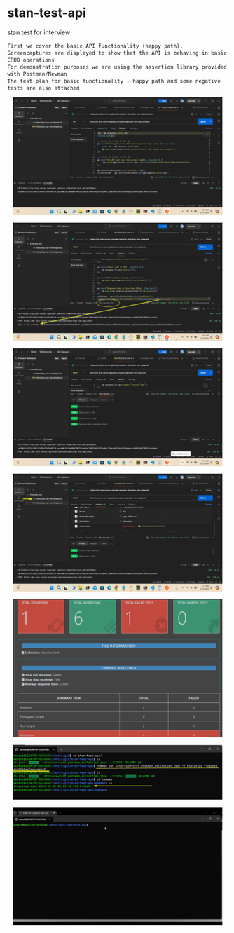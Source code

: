 # stan-test-api
stan test for interview

```text
First we cover the basic API functionality (happy path).
Screencaptures are displayed to show that the API is behaving in basic CRUD operations
For demonstration purposes we are using the assertion library provided with Postman/Newman
The test plan for basic functionality - happy path and some negative tests are also attached
```

<p align="center">
  <img src="https://github.com/stan-alam/stan-test-api/blob/master/images/01.png"width="95%" height="95%">
</p>

<p align="center">
  <img src="https://github.com/stan-alam/stan-test-api/blob/master/images/02.png"width="95%" height="95%">
</p>

<p align="center">
  <img src="https://github.com/stan-alam/stan-test-api/blob/master/images/03.png"width="95%" height="95%">
</p>

<p align="center">
  <img src="https://github.com/stan-alam/stan-test-api/blob/master/images/04.png"width="95%" height="95%">
</p>

<p align="center">
  <img src="https://github.com/stan-alam/stan-test-api/blob/master/images/05.png"width="95%" height="95%">
</p>

<p align="center">
  <img src="https://github.com/stan-alam/stan-test-api/blob/master/images/2024-05-27%2020_20_15-_newman%20run%20Interview-test.postman_c%20-%20Notepad.png"width="95%" height="95%">
</p>

<p align="center">
  <img src="https://github.com/stan-alam/stan-test-api/blob/master/images/newman01.gif"width="95%" height="95%">
</p>

